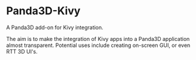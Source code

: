 Panda3D-Kivy
============

A Panda3D add-on for Kivy integration.

The aim is to make the integration of Kivy apps into a Panda3D application
almost transparent.
Potential uses include creating on-screen GUI, or even RTT 3D UI's.
